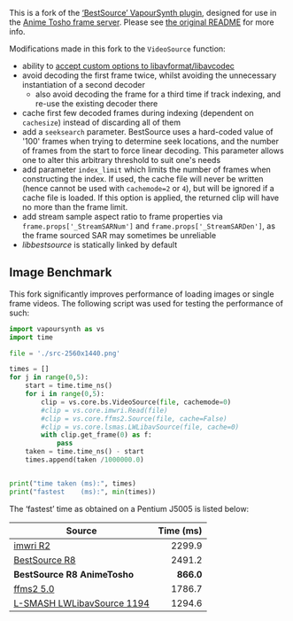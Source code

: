 This is a fork of the [‘BestSource’ VapourSynth plugin](https://github.com/vapoursynth/bestsource), designed for use in the [Anime Tosho frame server](https://github.com/animetosho/frame-server). Please see [the original README](https://github.com/vapoursynth/bestsource/blob/master/README.md) for more info.

Modifications made in this fork to the `VideoSource` function:

* ability to [accept custom options to libavformat/libavcodec](https://github.com/vapoursynth/bestsource/pull/67)
* avoid decoding the first frame twice, whilst avoiding the unnecessary instantiation of a second decoder
  * also avoid decoding the frame for a third time if track indexing, and re-use the existing decoder there
* cache first few decoded frames during indexing (dependent on `cachesize`) instead of discarding all of them
* add a `seeksearch` parameter. BestSource uses a hard-coded value of '100' frames when trying to determine seek locations, and the number of frames from the start to force linear decoding. This parameter allows one to alter this arbitrary threshold to suit one's needs
* add parameter `index_limit` which limits the number of frames when constructing the index. If used, the cache file will never be written (hence cannot be used with `cachemode=2` or `4`), but will be ignored if a cache file is loaded. If this option is applied, the returned clip will have no more than the frame limit.
* add stream sample aspect ratio to frame properties via `frame.props['_StreamSARNum']` and `frame.props['_StreamSARDen']`, as the frame sourced SAR may sometimes be unreliable
* *libbestsource* is statically linked by default

## Image Benchmark

This fork significantly improves performance of loading images or single frame videos. The following script was used for testing the performance of such:

```python
import vapoursynth as vs
import time

file = './src-2560x1440.png'

times = []
for j in range(0,5):
	start = time.time_ns()
	for i in range(0,5):
		clip = vs.core.bs.VideoSource(file, cachemode=0)
		#clip = vs.core.imwri.Read(file)
		#clip = vs.core.ffms2.Source(file, cache=False)
		#clip = vs.core.lsmas.LWLibavSource(file, cache=0)
		with clip.get_frame(0) as f:
			pass
	taken = time.time_ns() - start
	times.append(taken /1000000.0)


print("time taken (ms):", times)
print("fastest    (ms):", min(times))
```

The ‘fastest’ time as obtained on a Pentium J5005 is listed below:

| Source                                                       | Time (ms) |
| ------------------------------------------------------------ | --------: |
| [imwri R2](https://github.com/vapoursynth/vs-imwri/releases/tag/R2) |    2299.9 |
| [BestSource R8](https://github.com/vapoursynth/bestsource/releases/tag/R8) |    2491.2 |
| **BestSource R8 AnimeTosho**                                 | **866.0** |
| [ffms2 5.0](https://github.com/FFMS/ffms2/releases/tag/5.0)  |    1786.7 |
| [L-SMASH LWLibavSource 1194](https://github.com/HomeOfAviSynthPlusEvolution/L-SMASH-Works/releases/tag/1194.0.0.0) |    1294.6 |

